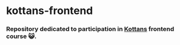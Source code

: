 # kottans-frontend

### Repository dedicated to participation in [Kottans](https://github.com/kottans/frontend) frontend course :smiley_cat:.
